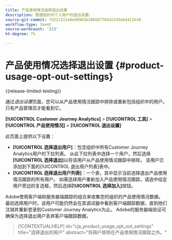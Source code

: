 ```yaml
---
title: 产品使用情况选择退出设置
description: 管理组织内个人用户的退出设置。
source-git-commit: 7d22c512e8e96963b288567704d2245e64411b10
workflow-type: tm+mt
source-wordcount: '213'
ht-degree: 7%

---
```


# 产品使用情况选择退出设置 {#product-usage-opt-out-settings}

{{release-limited-testing}}

通过&#x200B;_退出设置_&#x200B;页面，您可以从产品使用情况跟踪中排除或重新包括组织中的用户。 只有产品管理员才能看到它。

**[!UICONTROL Customer Journey Analytics]** > **[!UICONTROL 工具]** > **[!UICONTROL 产品使用情况]** > **[!UICONTROL 退出设置]**

此页面上提供以下设置：

* **[!UICONTROL 选择退出用户]**：包含组织中所有Customer Journey Analytics用户的下拉列表。 从此下拉列表中选择一个用户，然后选择&#x200B;**[!UICONTROL 选择退出]**&#x200B;以将该用户从产品使用情况跟踪中排除。 该用户已添加到下面的[!UICONTROL 退出用户列表]表中。
* **[!UICONTROL 选择退出用户列表]**：一个表，其中显示当前选择退出产品使用情况跟踪的所有用户。 如需选择用户重新加入产品使用情况跟踪，请选中给定用户旁边的复选框，然后选择&#x200B;**[!UICONTROL 选择加入]**&#x200B;按钮。

Adobe使用客户端和服务器端跟踪的组合来收集您的组织的产品使用情况数据。 最初选择用户时，该用户可能仍然会在其调试器中看到客户端跟踪数据，直到他们注销并重新登录到Customer Journey Analytics为止。 Adobe的服务器端验证可确保为选择退出用户丢弃客户端跟踪数据。

>[!CONTEXTUALHELP]
>id="cja_product_usage_opt_out_settings"
>title="选择退出的用户"
>abstract="将用户排除在产品使用情况跟踪之外。"
